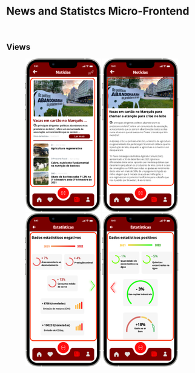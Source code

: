 <h1>News and Statistcs Micro-Frontend</h1>
<br>

## Views
<div style="text-align: center;">
    <img src="https://github.com/DuarteVDG/aw-project/blob/main/micro-frontends/Images/Main news@1x.png?raw=true" style="width: 200px; height: auto;">
    <img src="https://github.com/DuarteVDG/aw-project/blob/main/micro-frontends/Images/News@1x.png?raw=true" style="width: 200px; height: auto;">
    <img src="https://github.com/DuarteVDG/aw-project/blob/main/micro-frontends/Images/Stats@1x.png?raw=true" style="width: 200px; height: auto;">
    <img src="https://github.com/DuarteVDG/aw-project/blob/main/micro-frontends/Images/StatsGreen@1x.png?raw=true" style="width: 200px; height: auto;">
</div>
